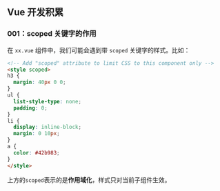 
## Vue 开发积累


### 001：scoped 关键字的作用

在 `xx.vue` 组件中，我们可能会遇到带 `scoped` 关键字的样式。比如：

```html
<!-- Add "scoped" attribute to limit CSS to this component only -->
<style scoped>
h3 {
  margin: 40px 0 0;
}
ul {
  list-style-type: none;
  padding: 0;
}
li {
  display: inline-block;
  margin: 0 10px;
}
a {
  color: #42b983;
}
</style>
```


上方的`scoped`表示的是**作用域化**，样式只对当前子组件生效。

